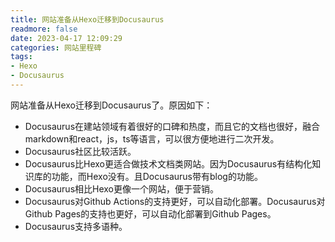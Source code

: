 ```yaml
---
title: 网站准备从Hexo迁移到Docusaurus
readmore: false
date: 2023-04-17 12:09:29
categories: 网站里程碑
tags:
- Hexo
- Docusaurus
---
```


网站准备从Hexo迁移到Docusaurus了。原因如下：
* Docusaurus在建站领域有着很好的口碑和热度，而且它的文档也很好，融合markdown和react，js，ts等语言，可以很方便地进行二次开发。
* Docusaurus社区比较活跃。
* Docusaurus比Hexo更适合做技术文档类网站。因为Docusaurus有结构化知识库的功能，而Hexo没有。且Docusaurus带有blog的功能。
* Docusaurus相比Hexo更像一个网站，便于营销。
* Docusaurus对Github Actions的支持更好，可以自动化部署。Docusaurus对Github Pages的支持也更好，可以自动化部署到Github Pages。
* Docusaurus支持多语种。